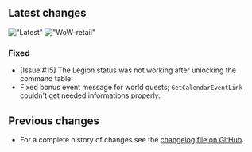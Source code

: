 ## Latest changes

[//]: <> (Rendered badges - Unfortunately most addon hosting websites do not support badges directly, but)
[//]: <> (fortunately GitHub renders them as images)

!["Latest"](https://camo.githubusercontent.com/4190c8bc2f7798257a5694f22eb394bf1b32dd3d58910366a8e6745b200f06d2/68747470733a2f2f696d672e736869656c64732e696f2f62616467652f7461672d76302e31372e332d696e666f726d6174696f6e616c3f6c6f676f3d476974487562266c6f676f436f6c6f723d6c6967687467726179 "Latest release") !["WoW-retail"](https://camo.githubusercontent.com/077f6a676e53c872c2aff71cd9d838971d0df35ae13a416ec0af7a5098d4a890/68747470733a2f2f696d672e736869656c64732e696f2f62616467652f576f572d2d72657461696c2d31302e312e352d6f72616e6765 "Supported game version")

### Fixed

- [Issue #15] The Legion status was not working after unlocking the command table.
- Fixed bonus event message for world quests; `GetCalendarEventLink` couldn't get needed informations properly.
&nbsp;  

## Previous changes

- For a complete history of changes see the [changelog file on GitHub](https://github.com/erglo/mission-report-button-plus/blob/main/CHANGELOG.md "CHANGELOG.md").

<!-- &nbsp;  
**Note:** _This is an unreleased version and still in development._  
[![WoW](https://img.shields.io/badge/WoW--retail-10.1.5-orange)](https://addons.wago.io/addons/mission-report-button-plus "Supported game version")
!["tag-latest"](https://img.shields.io/badge/tag-v0.17.3-informational?logo=GitHub&logoColor=lightgray "Test version") -->

